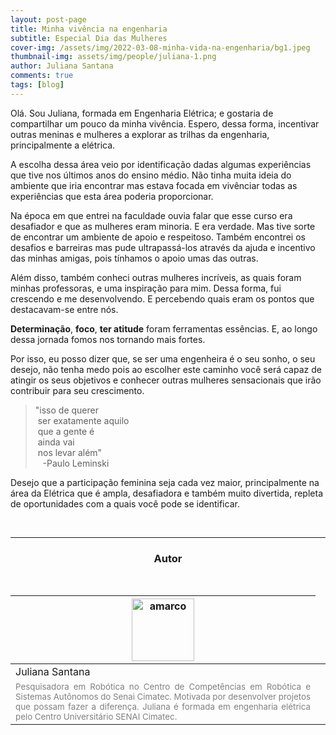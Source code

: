 ```yaml
---
layout: post-page
title: Minha vivência na engenharia
subtitle: Especial Dia das Mulheres
cover-img: /assets/img/2022-03-08-minha-vida-na-engenharia/bg1.jpeg
thumbnail-img: assets/img/people/juliana-1.png
author: Juliana Santana
comments: true
tags: [blog]
---
```



Olá. Sou Juliana, formada em Engenharia Elétrica; e gostaria de compartilhar um pouco da minha vivência. Espero, dessa forma, incentivar outras meninas e mulheres a explorar as trilhas da engenharia, principalmente a elétrica.

A escolha dessa área veio por identificação dadas algumas experiências que tive nos últimos anos do ensino médio. Não tinha muita ideia do ambiente que iria encontrar mas estava focada em vivênciar todas as experiências que esta área poderia proporcionar.

Na época em que entrei na faculdade ouvia falar que esse curso era desafiador e que as mulheres eram minoria. E era verdade. Mas tive sorte de encontrar um ambiente de apoio e respeitoso. Também encontrei os desafios e barreiras mas pude ultrapassá-los através da ajuda e incentivo das minhas amigas, pois tínhamos o apoio umas das outras. 

Além disso, também conheci outras mulheres incríveis, as quais foram minhas professoras, e uma inspiração para mim.
Dessa forma, fui crescendo e me desenvolvendo. E percebendo quais eram os pontos que destacavam-se entre nós. 

**Determinação**, **foco**, **ter atitude** foram ferramentas essências. E, ao longo dessa jornada fomos nos tornando mais fortes.

Por isso, eu posso dizer que, se ser uma engenheira é o seu sonho, o seu desejo, não tenha medo pois ao escolher este caminho você será capaz de atingir os seus objetivos e conhecer outras mulheres sensacionais que irão contribuir para seu crescimento. 

> "isso de querer<br>
  &nbsp;ser exatamente aquilo<br>
  &nbsp;que a gente é<br>
  &nbsp;ainda vai<br>
  &nbsp;nos levar além"<br>
  &nbsp;&nbsp;      -Paulo Leminski <br>


Desejo que a participação feminina seja cada vez maior, principalmente na área da Elétrica que é ampla, desafiadora e também muito divertida, repleta de oportunidades com a quais você pode se identificar. 

<br>




<hr>

<!-- autor -->
<center><h3 class="post-title">Autor</h3><br/></center>
<div class="row">
  <div class="col-xl-auto offset-xl-0 col-lg-4 offset-lg-0 center">
    <table class="table-borderless highlight">
      <thead>
        <tr>
          <th><img src="{{ 'assets/img/people/juliana-1.png' | relative_url }}" width="100" alt="amarco" class="img-fluid rounded-circle" /></th>
        </tr>
      </thead>
      <tbody>
        <tr class="font-weight-bolder" style="text-align: center margin-top: 0">
          <td>Juliana Santana</td>
        </tr>
        <tr style="text-align: center" >
          <td style="color: #808080; vertical-align: top; text-align: justify"><small>Pesquisadora em Robótica no Centro de Competências em Robótica e Sistemas Autônomos do Senai Cimatec. Motivada por desenvolver projetos que possam fazer a diferença. Juliana é formada em engenharia elétrica pelo Centro Universitário SENAI Cimatec. </small></td>
          <td></td>
        </tr>
      </tbody>
    </table>
  </div>
</div>
<br>
